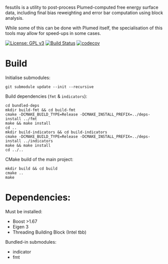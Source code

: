 fesutils is a utility to post-process Plumed-computed free energy surface data, including final bias reweighting and error
 bar computation using block analysis.
 
While some of this can be done with Plumed itself, the specialisation of this tools may allow for speed-ups in some cases.

[![License: GPL v3](https://img.shields.io/badge/License-GPLv3-blue.svg)](https://www.gnu.org/licenses/gpl-3.0)
[![Build Status](https://travis-ci.com/ElianeBriand/fesutils.svg?branch=master)](https://travis-ci.com/ElianeBriand/fesutils)
[![codecov](https://codecov.io/gh/ElianeBriand/fesutils/branch/master/graph/badge.svg)](https://codecov.io/gh/ElianeBriand/fesutils)



# Build
Initialise submodules:
```
git submodule update --init --recursive
```

Build dependencies (`fmt` & `indicators`):
```
cd bundled-deps
mkdir build-fmt && cd build-fmt
cmake -DCMAKE_BUILD_TYPE=Release -DCMAKE_INSTALL_PREFIX=../deps-install ../fmt
make && make install
cd ..
mkdir build-indicators && cd build-indicators
cmake -DCMAKE_BUILD_TYPE=Release -DCMAKE_INSTALL_PREFIX=../deps-install ../indicators
make && make install
cd ../..
```

CMake build of the main project:
```
mkdir build && cd build
cmake ..
make
```

# Dependencies:

Must be installed:
- Boost >1.67
- Eigen 3
- Threading Building Block (Intel tbb)

Bundled-in submodules:
- indicator
- fmt

